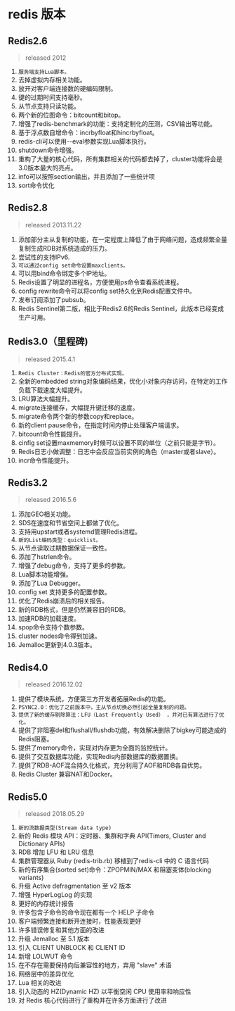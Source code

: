 # redis 版本

## Redis2.6

> released 2012

1. `服务端支持Lua脚本。`
2. 去掉虚拟内存相关功能。
3. 放开对客户端连接数的硬编码限制。
4. 键的过期时间支持毫秒。
5. 从节点支持只读功能。
6. 两个新的位图命令：bitcount和bitop。
7. 增强了redis-benchmark的功能：支持定制化的压测，CSV输出等功能。
8. 基于浮点数自增命令：incrbyfloat和hincrbyfloat。
9. redis-cli可以使用--eval参数实现Lua脚本执行。
10. shutdown命令增强。
11. 重构了大量的核心代码，所有集群相关的代码都去掉了，cluster功能将会是3.0版本最大的亮点。
12. info可以按照section输出，并且添加了一些统计项
13. sort命令优化

## Redis2.8

> released 2013.11.22

1. 添加部分主从复制的功能，在一定程度上降低了由于网络问题，造成频繁全量复制生成RDB对系统造成的压力。
2. 尝试性的支持IPv6.
3. `可以通过config set命令设置maxclients。`
4. 可以用bind命令绑定多个IP地址。
5. Redis设置了明显的进程名，方便使用ps命令查看系统进程。
6. config rewrite命令可以将config set持久化到Redis配置文件中。
7. 发布订阅添加了pubsub。
8. Redis Sentinel第二版，相比于Redis2.6的Redis Sentinel，此版本已经变成生产可用。

## Redis3.0（里程碑)

> released 2015.4.1

1. `Redis Cluster：Redis的官方分布式实现。`
2. 全新的embedded string对象编码结果，优化小对象内存访问，在特定的工作负载下载速度大幅提升。
3. LRU算法大幅提升。
4. migrate连接缓存，大幅提升键迁移的速度。
5. migrate命令两个新的参数copy和replace。
6. 新的client pause命令，在指定时间内停止处理客户端请求。
7. bitcount命令性能提升。
8. cinfig set设置maxmemory时候可以设置不同的单位（之前只能是字节）。
9. Redis日志小做调整：日志中会反应当前实例的角色（master或者slave）。
10. incr命令性能提升。

## Redis3.2

> released 2016.5.6

1. 添加GEO相关功能。
2. SDS在速度和节省空间上都做了优化。
3. 支持用upstart或者systemd管理Redis进程。
4. `新的List编码类型：quicklist。`
5. 从节点读取过期数据保证一致性。
6. 添加了hstrlen命令。
7. 增强了debug命令，支持了更多的参数。
8. Lua脚本功能增强。
9. 添加了Lua Debugger。
10. config set 支持更多的配置参数。
11. 优化了Redis崩溃后的相关报告。
12. 新的RDB格式，但是仍然兼容旧的RDB。
13. 加速RDB的加载速度。
14. spop命令支持个数参数。
15. cluster nodes命令得到加速。
16. Jemalloc更新到4.0.3版本。

## Redis4.0

> released 2016.12.02

1. 提供了模块系统，方便第三方开发者拓展Redis的功能。
2. `PSYNC2.0：优化了之前版本中，主从节点切换必然引起全量复制的问题。`
3. `提供了新的缓存剔除算法：LFU（Last Frequently Used） ，并对已有算法进行了优化。`
4. 提供了非阻塞del和flushall/flushdb功能，有效解决删除了bigkey可能造成的Redis阻塞。
5. 提供了memory命令，实现对内存更为全面的监控统计。
6. 提供了交互数据库功能，实现Redis内部数据库的数据置换。
7. 提供了RDB-AOF混合持久化格式，充分利用了AOF和RDB各自优势。
8. Redis Cluster 兼容NAT和Docker。

## Redis5.0

> released 2018.05.29

1. `新的流数据类型(Stream data type)`
2. 新的 Redis 模块 API：定时器、集群和字典 API(Timers, Cluster and Dictionary APIs)
3. RDB 增加 LFU 和 LRU 信息
4. 集群管理器从 Ruby (redis-trib.rb) 移植到了redis-cli 中的 C 语言代码
5. 新的有序集合(sorted set)命令：ZPOPMIN/MAX 和阻塞变体(blocking variants)
6. 升级 Active defragmentation 至 v2 版本
7. 增强 HyperLogLog 的实现
8. 更好的内存统计报告
9. 许多包含子命令的命令现在都有一个 HELP 子命令
10. 客户端频繁连接和断开连接时，性能表现更好
11. 许多错误修复和其他方面的改进
12. 升级 Jemalloc 至 5.1 版本
13. 引入 CLIENT UNBLOCK 和 CLIENT ID
14. 新增 LOLWUT 命令
15. 在不存在需要保持向后兼容性的地方，弃用 "slave" 术语
16. 网络层中的差异优化
17. Lua 相关的改进
18. 引入动态的 HZ(Dynamic HZ) 以平衡空闲 CPU 使用率和响应性
19. 对 Redis 核心代码进行了重构并在许多方面进行了改进
